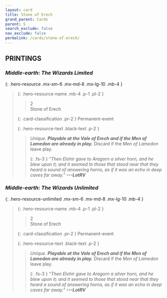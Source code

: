 ```yaml
---
layout: card
title: Stone of Erech
grand_parent: Cards
parent: S
search_exclude: false
nav_exclude: false
permalink: /cards/stone-of-erech/
---
```


## PRINTINGS


### _Middle-earth: The Wizards Limited_

{: .hero-resource .mx-sm-6 .mx-md-8 .mx-lg-10 .mb-4 }
> {: .hero-resource-name .mb-4 .p-1 .pl-2 }
> > <div class="card-mp">2</div>
> > <div class="card-name">Stone of Erech</div>
>
> {: .card-classification .pr-2 }
> Permanent-event
>
> {: .hero-resource-text .black-text .p-2 }
> > _Unique._ ***Playable at the Vale of Erech and if the Men of Lamedon are already in play.*** Discard if the _Men of Lamedon_ leave play. 
> > 
> > {: .fs-3 } 
> > _“Then Elohir gave to Aragorn a silver horn, and he blew upon it; and it seemed to those that stood near that they heard a sound of answering horns, as if it was an echo in deep caves far away."_ ***---&#65279;LotRV*** 
> 

### _Middle-earth: The Wizards Unlimited_

{: .hero-resource-unlimited .mx-sm-6 .mx-md-8 .mx-lg-10 .mb-4 }
> {: .hero-resource-name .mb-4 .p-1 .pl-2 }
> > <div class="card-mp">2</div>
> > <div class="card-name">Stone of Erech</div>
>
> {: .card-classification .pr-2 }
> Permanent-event
>
> {: .hero-resource-text .black-text .p-2 }
> > _Unique._ ***Playable at the Vale of Erech and if the Men of Lamedon are already in play.*** Discard if the _Men of Lamedon_ leave play. 
> > 
> > {: .fs-3 } 
> > _“Then Elohir gave to Aragorn a silver horn, and he blew upon it; and it seemed to those that stood near that they heard a sound of answering horns, as if it was an echo in deep caves far away."_ ***---&#65279;LotRV*** 
> 
